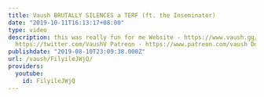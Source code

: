 ```yaml
---
title: Vaush BRUTALLY SILENCES a TERF (ft. the Inseminator)
date: "2019-10-11T16:13:17+08:00"
type: video
description: this was really fun for me Website - https://www.vaush.gg/ Twitter -
  https://twitter.com/VaushV Patreon - https://www.patreon.com/vaush Donate - https://www.paypal.me/vaush
publishdate: "2019-08-10T23:09:38.000Z"
url: /vaush/FilyileJWjQ/
providers:
  youtube:
    id: FilyileJWjQ
---
```

